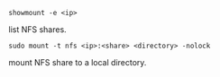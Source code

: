 ```
showmount -e <ip>
```
list NFS shares.
```
sudo mount -t nfs <ip>:<share> <directory> -nolock
```
mount NFS share to a local directory.